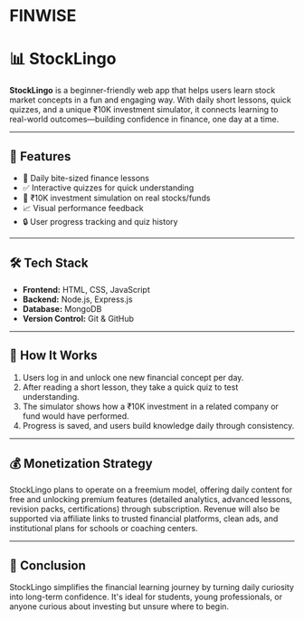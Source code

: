 # FINWISE
# 📊 StockLingo

**StockLingo** is a beginner-friendly web app that helps users learn stock market concepts in a fun and engaging way. With daily short lessons, quick quizzes, and a unique ₹10K investment simulator, it connects learning to real-world outcomes—building confidence in finance, one day at a time.

---

## 🚀 Features

- 🧠 Daily bite-sized finance lessons
- ✅ Interactive quizzes for quick understanding
- 💸 ₹10K investment simulation on real stocks/funds
- 📈 Visual performance feedback
- 🔒 User progress tracking and quiz history

---

## 🛠️ Tech Stack

- **Frontend:** HTML, CSS, JavaScript  
- **Backend:** Node.js, Express.js  
- **Database:** MongoDB  
- **Version Control:** Git & GitHub

---

## 🧠 How It Works

1. Users log in and unlock one new financial concept per day.  
2. After reading a short lesson, they take a quick quiz to test understanding.  
3. The simulator shows how a ₹10K investment in a related company or fund would have performed.  
4. Progress is saved, and users build knowledge daily through consistency.

---

## 💰 Monetization Strategy

StockLingo plans to operate on a freemium model, offering daily content for free and unlocking premium features (detailed analytics, advanced lessons, revision packs, certifications) through subscription. Revenue will also be supported via affiliate links to trusted financial platforms, clean ads, and institutional plans for schools or coaching centers.

---

## 🏁 Conclusion

StockLingo simplifies the financial learning journey by turning daily curiosity into long-term confidence. It's ideal for students, young professionals, or anyone curious about investing but unsure where to begin.




